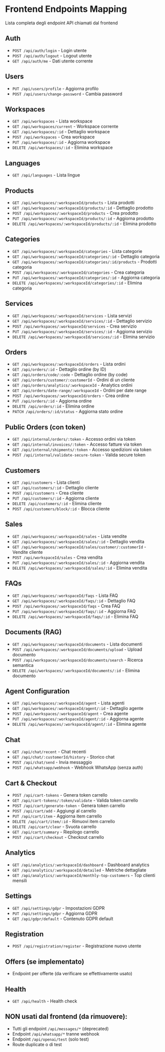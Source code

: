 # Frontend Endpoints Mapping

Lista completa degli endpoint API chiamati dal frontend

## Auth

- `POST /api/auth/login` - Login utente
- `POST /api/auth/logout` - Logout utente
- `GET /api/auth/me` - Dati utente corrente

## Users

- `PUT /api/users/profile` - Aggiorna profilo
- `POST /api/users/change-password` - Cambia password

## Workspaces

- `GET /api/workspaces` - Lista workspace
- `GET /api/workspaces/current` - Workspace corrente
- `GET /api/workspaces/:id` - Dettaglio workspace
- `POST /api/workspaces` - Crea workspace
- `PUT /api/workspaces/:id` - Aggiorna workspace
- `DELETE /api/workspaces/:id` - Elimina workspace

## Languages

- `GET /api/languages` - Lista lingue

## Products

- `GET /api/workspaces/:workspaceId/products` - Lista prodotti
- `GET /api/workspaces/:workspaceId/products/:id` - Dettaglio prodotto
- `POST /api/workspaces/:workspaceId/products` - Crea prodotto
- `PUT /api/workspaces/:workspaceId/products/:id` - Aggiorna prodotto
- `DELETE /api/workspaces/:workspaceId/products/:id` - Elimina prodotto

## Categories

- `GET /api/workspaces/:workspaceId/categories` - Lista categorie
- `GET /api/workspaces/:workspaceId/categories/:id` - Dettaglio categoria
- `GET /api/workspaces/:workspaceId/categories/:id/products` - Prodotti categoria
- `POST /api/workspaces/:workspaceId/categories` - Crea categoria
- `PUT /api/workspaces/:workspaceId/categories/:id` - Aggiorna categoria
- `DELETE /api/workspaces/:workspaceId/categories/:id` - Elimina categoria

## Services

- `GET /api/workspaces/:workspaceId/services` - Lista servizi
- `GET /api/workspaces/:workspaceId/services/:id` - Dettaglio servizio
- `POST /api/workspaces/:workspaceId/services` - Crea servizio
- `PUT /api/workspaces/:workspaceId/services/:id` - Aggiorna servizio
- `DELETE /api/workspaces/:workspaceId/services/:id` - Elimina servizio

## Orders

- `GET /api/workspaces/:workspaceId/orders` - Lista ordini
- `GET /api/orders/:id` - Dettaglio ordine (by ID)
- `GET /api/orders/code/:code` - Dettaglio ordine (by code)
- `GET /api/orders/customer/:customerId` - Ordini di un cliente
- `GET /api/orders/analytics/:workspaceId` - Analytics ordini
- `GET /api/orders/date-range/:workspaceId` - Ordini per date range
- `POST /api/workspaces/:workspaceId/orders` - Crea ordine
- `PUT /api/orders/:id` - Aggiorna ordine
- `DELETE /api/orders/:id` - Elimina ordine
- `PATCH /api/orders/:id/status` - Aggiorna stato ordine

## Public Orders (con token)

- `GET /api/internal/orders/:token` - Accesso ordini via token
- `GET /api/internal/invoices/:token` - Accesso fatture via token
- `GET /api/internal/shipments/:token` - Accesso spedizioni via token
- `POST /api/internal/validate-secure-token` - Valida secure token

## Customers

- `GET /api/customers` - Lista clienti
- `GET /api/customers/:id` - Dettaglio cliente
- `POST /api/customers` - Crea cliente
- `PUT /api/customers/:id` - Aggiorna cliente
- `DELETE /api/customers/:id` - Elimina cliente
- `POST /api/customers/block/:id` - Blocca cliente

## Sales

- `GET /api/workspaces/:workspaceId/sales` - Lista vendite
- `GET /api/workspaces/:workspaceId/sales/:id` - Dettaglio vendita
- `GET /api/workspaces/:workspaceId/sales/customer/:customerId` - Vendite cliente
- `POST /api/workspaceId/sales` - Crea vendita
- `PUT /api/workspaces/:workspaceId/sales/:id` - Aggiorna vendita
- `DELETE /api/workspaces/:workspaceId/sales/:id` - Elimina vendita

## FAQs

- `GET /api/workspaces/:workspaceId/faqs` - Lista FAQ
- `GET /api/workspaces/:workspaceId/faqs/:id` - Dettaglio FAQ
- `POST /api/workspaces/:workspaceId/faqs` - Crea FAQ
- `PUT /api/workspaces/:workspaceId/faqs/:id` - Aggiorna FAQ
- `DELETE /api/workspaces/:workspaceId/faqs/:id` - Elimina FAQ

## Documents (RAG)

- `GET /api/workspaces/:workspaceId/documents` - Lista documenti
- `POST /api/workspaces/:workspaceId/documents/upload` - Upload documento
- `POST /api/workspaces/:workspaceId/documents/search` - Ricerca semantica
- `DELETE /api/workspaces/:workspaceId/documents/:id` - Elimina documento

## Agent Configuration

- `GET /api/workspaces/:workspaceId/agent` - Lista agenti
- `GET /api/workspaces/:workspaceId/agent/:id` - Dettaglio agente
- `POST /api/workspaces/:workspaceId/agent` - Crea agente
- `PUT /api/workspaces/:workspaceId/agent/:id` - Aggiorna agente
- `DELETE /api/workspaces/:workspaceId/agent/:id` - Elimina agente

## Chat

- `GET /api/chat/recent` - Chat recenti
- `GET /api/chat/:customerId/history` - Storico chat
- `POST /api/chat/send` - Invia messaggio
- `POST /api/whatsapp/webhook` - Webhook WhatsApp (senza auth)

## Cart & Checkout

- `POST /api/cart-tokens` - Genera token carrello
- `GET /api/cart-tokens/:token/validate` - Valida token carrello
- `POST /api/cart/generate-token` - Genera token carrello
- `POST /api/cart/add` - Aggiungi al carrello
- `PUT /api/cart/item` - Aggiorna item carrello
- `DELETE /api/cart/item/:id` - Rimuovi item carrello
- `DELETE /api/cart/clear` - Svuota carrello
- `GET /api/cart/summary` - Riepilogo carrello
- `POST /api/cart/checkout` - Checkout carrello

## Analytics

- `GET /api/analytics/:workspaceId/dashboard` - Dashboard analytics
- `GET /api/analytics/:workspaceId/detailed` - Metriche dettagliate
- `GET /api/analytics/:workspaceId/monthly-top-customers` - Top clienti mensili

## Settings

- `GET /api/settings/gdpr` - Impostazioni GDPR
- `PUT /api/settings/gdpr` - Aggiorna GDPR
- `GET /api/gdpr/default` - Contenuto GDPR default

## Registration

- `POST /api/registration/register` - Registrazione nuovo utente

## Offers (se implementato)

- Endpoint per offerte (da verificare se effettivamente usato)

## Health

- `GET /api/health` - Health check

## NON usati dal frontend (da rimuovere):

- Tutti gli endpoint `/api/messages/*` (deprecated)
- Endpoint `/api/whatsapp/*` tranne webhook
- Endpoint `/api/openai/test` (solo test)
- Route duplicate o di test
